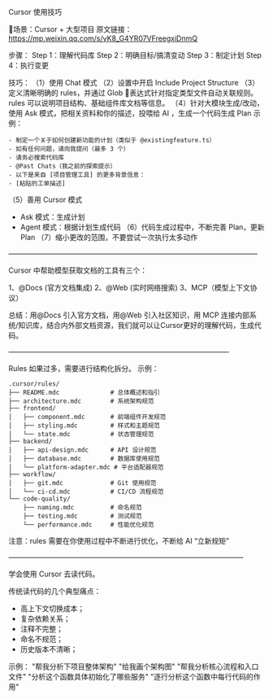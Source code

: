 Cursor 使用技巧

场景：Cursor + 大型项目
原文链接：https://mp.weixin.qq.com/s/vK8_G4YR07VFreegxiDnmQ

步骤：
Step 1：理解代码库
Step 2：明确目标/搞清变动
Step 3：制定计划
Step 4：执行变更

技巧：
（1）使用 Chat 模式
（2）设置中开启 Include Project Structure 
（3）定义清晰明确的 rules，并通过 Glob 表达式针对指定类型文件自动关联规则。rules 可以说明项目结构、基础组件库文档等信息。
（4）针对大模块生成/改动，使用 Ask 模式，把相关资料和你的描述，投喂给 AI ，生成一个代码生成 Plan
示例：
```
- 制定一个关于如何创建新功能的计划（类似于 @existingfeature.ts）
- 如有任何问题，请向我提问（最多 3 个）
- 请务必搜索代码库
- @Past Chats（我之前的探索提示）
- 以下是来自 [项目管理工具] 的更多背景信息：
- [粘贴的工单描述]

```
（5）善用 Cursor 模式
- Ask 模式：生成计划
- Agent 模式：根据计划生成代码
（6）代码生成过程中，不断完善 Plan，更新 Plan
（7）缩小更改的范围，不要尝试一次执行太多动作

———————————————————————————————————

Cursor 中帮助模型获取文档的工具有三个：

1、@Docs (官方文档集成)
2、@Web (实时网络搜索)
3、MCP（模型上下文协议）

总结：用@Docs 引入官方文档，用@Web 引入社区知识，用 MCP 连接内部系统/知识库，结合内外部文档资源，我们就可以让Cursor更好的理解代码，生成代码。


——————————————————————————————— 


Rules 如果过多，需要进行结构化拆分。
示例：
```
.cursor/rules/
├── README.mdc              # 总体概述和指引
├── architecture.mdc        # 系统架构规范
├── frontend/
│   ├── component.mdc       # 前端组件开发规范
│   ├── styling.mdc         # 样式和主题规范
│   └── state.mdc           # 状态管理规范
├── backend/
│   ├── api-design.mdc      # API 设计规范
│   ├── database.mdc        # 数据库使用规范
│   └── platform-adapter.mdc # 平台适配器规范
├── workflow/
│   ├── git.mdc             # Git 使用规范
│   └── ci-cd.mdc           # CI/CD 流程规范
└── code-quality/
    ├── naming.mdc          # 命名规范
    ├── testing.mdc         # 测试规范
    └── performance.mdc     # 性能优化规范

```
注意：rules 需要在你使用过程中不断进行优化，不断给 AI “立新规矩”


————————————————————————————————— 

学会使用 Cursor 去读代码。

传统读代码的几个典型痛点：
- 高上下文切换成本；
- 复杂依赖关系；
- 注释不完整；
- 命名不规范；
- 历史版本不清晰；

示例：
"帮我分析下项目整体架构"
"给我画个架构图"
"帮我分析核心流程和入口文件"
"分析这个函数具体初始化了哪些服务"
"逐行分析这个函数中每行代码的作用"
